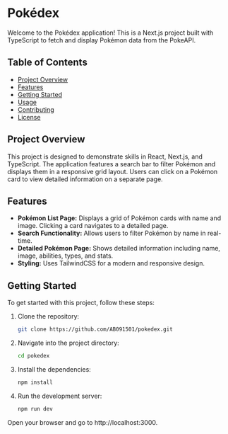 # **Pokédex**

Welcome to the Pokédex application! This is a Next.js project built with TypeScript to fetch and display Pokémon data from the PokeAPI.

## **Table of Contents**

- [Project Overview](#project-overview)
- [Features](#features)
- [Getting Started](#getting-started)
- [Usage](#usage)
- [Contributing](#contributing)
- [License](#license)

## **Project Overview**

This project is designed to demonstrate skills in React, Next.js, and TypeScript. The application features a search bar to filter Pokémon and displays them in a responsive grid layout. Users can click on a Pokémon card to view detailed information on a separate page.

## **Features**

- **Pokémon List Page:** Displays a grid of Pokémon cards with name and image. Clicking a card navigates to a detailed page.
- **Search Functionality:** Allows users to filter Pokémon by name in real-time.
- **Detailed Pokémon Page:** Shows detailed information including name, image, abilities, types, and stats.
- **Styling:** Uses TailwindCSS for a modern and responsive design.

## **Getting Started**

To get started with this project, follow these steps:

1. Clone the repository:

   ```bash
   git clone https://github.com/AB091501/pokedex.git

2. Navigate into the project directory:

   ```bash
   cd pokedex

3. Install the dependencies:

   ```bash
   npm install

4. Run the development server:

   ```bash
   npm run dev

Open your browser and go to http://localhost:3000.
